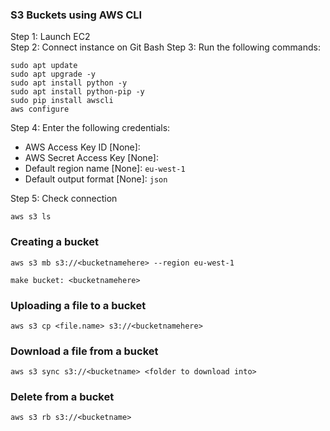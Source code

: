 ### S3 Buckets using AWS CLI

Step 1: Launch EC2 <br>
Step 2: Connect instance on Git Bash
Step 3: Run the following commands:

```
sudo apt update
sudo apt upgrade -y
sudo apt install python -y
sudo apt install python-pip -y
sudo pip install awscli
aws configure
```
Step 4: Enter the following credentials:

- AWS Access Key ID [None]:
- AWS Secret Access Key [None]:
- Default region name [None]: `eu-west-1`
- Default output format [None]: `json`

Step 5: Check connection 

`aws s3 ls`

### Creating a bucket

```
aws s3 mb s3://<bucketnamehere> --region eu-west-1

make bucket: <bucketnamehere>
```

### Uploading a file to a bucket

```
aws s3 cp <file.name> s3://<bucketnamehere>

```
### Download a file from a bucket
```
aws s3 sync s3://<bucketname> <folder to download into>
```
### Delete from a bucket

```
aws s3 rb s3://<bucketname>
```